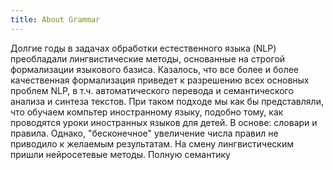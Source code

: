 ```yaml
---
title: About Grammar
---
```

Долгие годы в задачах обработки естественного языка (NLP) преобладали лингвистические методы, основанные на строгой формализации
языкового базиса. Казалось, что все более и более качественная формализация приведет к разрешению всех основных проблем NLP, в т.ч. 
автоматического перевода и семантического анализа и синтеза текстов. При таком подходе мы как бы представляли, что обучаем компьтер
иностранному языку, подобно тому, как проводятся уроки иностранных языков для детей. В основе: словари и правила. Однако, 
"бесконечное" увеличение числа правил не приводило к желаемым результатам.
На смену лингвистическим пришли нейросетевые методы. Полную семантику 
